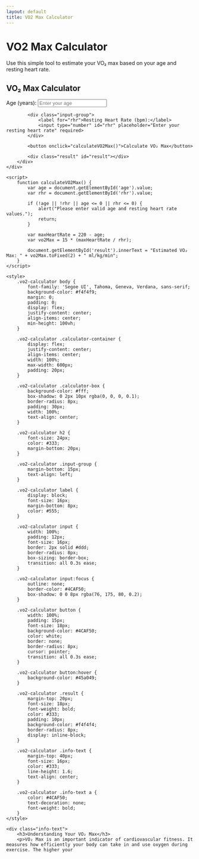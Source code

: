 ```yaml
---
layout: default
title: VO2 Max Calculator
---
```


# VO2 Max Calculator

Use this simple tool to estimate your VO₂ max based on your age and resting heart rate.

<div class="vo2-calculator">
    <div class="calculator-container">
        <div class="calculator-box">
            <h2>VO₂ Max Calculator</h2>
            <div class="input-group">
                <label for="age">Age (years):</label>
                <input type="number" id="age" placeholder="Enter your age" required>
            </div>
            
            <div class="input-group">
                <label for="rhr">Resting Heart Rate (bpm):</label>
                <input type="number" id="rhr" placeholder="Enter your resting heart rate" required>
            </div>
            
            <button onclick="calculateVO2Max()">Calculate VO₂ Max</button>

            <div class="result" id="result"></div>
        </div>
    </div>

    <script>
        function calculateVO2Max() {
            var age = document.getElementById('age').value;
            var rhr = document.getElementById('rhr').value;

            if (!age || !rhr || age <= 0 || rhr <= 0) {
                alert("Please enter valid age and resting heart rate values.");
                return;
            }

            var maxHeartRate = 220 - age;
            var vo2Max = 15 * (maxHeartRate / rhr);

            document.getElementById('result').innerText = "Estimated VO₂ Max: " + vo2Max.toFixed(2) + " ml/kg/min";
        }
    </script>

    <style>
        .vo2-calculator body {
            font-family: 'Segoe UI', Tahoma, Geneva, Verdana, sans-serif;
            background-color: #f4f4f9;
            margin: 0;
            padding: 0;
            display: flex;
            justify-content: center;
            align-items: center;
            min-height: 100vh;
        }

        .vo2-calculator .calculator-container {
            display: flex;
            justify-content: center;
            align-items: center;
            width: 100%;
            max-width: 600px;
            padding: 20px;
        }

        .vo2-calculator .calculator-box {
            background-color: #fff;
            box-shadow: 0 2px 10px rgba(0, 0, 0, 0.1);
            border-radius: 8px;
            padding: 30px;
            width: 100%;
            text-align: center;
        }

        .vo2-calculator h2 {
            font-size: 24px;
            color: #333;
            margin-bottom: 20px;
        }

        .vo2-calculator .input-group {
            margin-bottom: 15px;
            text-align: left;
        }

        .vo2-calculator label {
            display: block;
            font-size: 16px;
            margin-bottom: 8px;
            color: #555;
        }

        .vo2-calculator input {
            width: 100%;
            padding: 12px;
            font-size: 16px;
            border: 2px solid #ddd;
            border-radius: 8px;
            box-sizing: border-box;
            transition: all 0.3s ease;
        }

        .vo2-calculator input:focus {
            outline: none;
            border-color: #4CAF50;
            box-shadow: 0 0 8px rgba(76, 175, 80, 0.2);
        }

        .vo2-calculator button {
            width: 100%;
            padding: 15px;
            font-size: 18px;
            background-color: #4CAF50;
            color: white;
            border: none;
            border-radius: 8px;
            cursor: pointer;
            transition: all 0.3s ease;
        }

        .vo2-calculator button:hover {
            background-color: #45a049;
        }

        .vo2-calculator .result {
            margin-top: 20px;
            font-size: 18px;
            font-weight: bold;
            color: #333;
            padding: 10px;
            background-color: #f4f4f4;
            border-radius: 8px;
            display: inline-block;
        }

        .vo2-calculator .info-text {
            margin-top: 40px;
            font-size: 16px;
            color: #333;
            line-height: 1.6;
            text-align: center;
        }

        .vo2-calculator .info-text a {
            color: #4CAF50;
            text-decoration: none;
            font-weight: bold;
        }
    </style>

    <div class="info-text">
        <h3>Understanding Your VO₂ Max</h3>
        <p>VO₂ Max is an important indicator of cardiovascular fitness. It measures how efficiently your body can take in and use oxygen during exercise. The higher your
